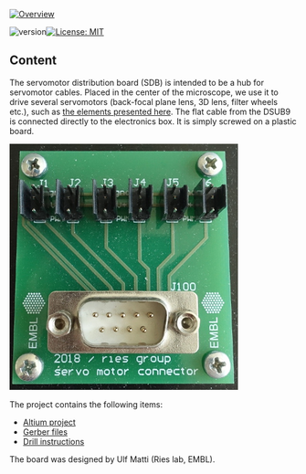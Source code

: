
<a href="https://mufpga.github.io/"><img src="https://raw.githubusercontent.com/mufpga/mufpga.github.io/main/img/logo_title.png" alt="Overview"/>

</a>

![version](https://img.shields.io/badge/version-3.1.0-blue)[![License: MIT](https://img.shields.io/badge/License-MIT-blue.svg)](https://opensource.org/licenses/MIT)


## Content

The servomotor distribution board (SDB) is intended to be a hub for servomotor cables. Placed in the center of the microscope, we use it to drive several servomotors (back-focal plane lens, 3D lens, filter wheels etc.), such as [the elements presented here](https://github.com/ries-lab/RiesPieces/tree/master/Microscopy). The flat cable from the DSUB9 is connected directly to the electronics box. It is simply screwed on a plastic board.

![servomotor board](servo_board.JPG)

The project contains the following items:

- [Altium project](Altium_project)
- [Gerber files](Gerber)
- [Drill instructions](NC_Drill)



The board was designed by Ulf Matti (Ries lab, EMBL).
